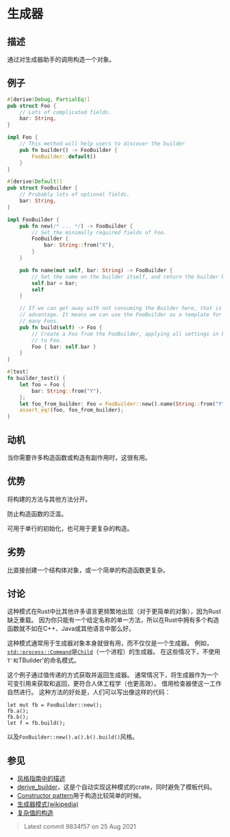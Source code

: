 # 生成器

## 描述

通过对生成器助手的调用构造一个对象。

## 例子

```rust
#[derive(Debug, PartialEq)]
pub struct Foo {
    // Lots of complicated fields.
    bar: String,
}

impl Foo {
    // This method will help users to discover the builder
    pub fn builder() -> FooBuilder {
        FooBuilder::default()
    }
}

#[derive(Default)]
pub struct FooBuilder {
    // Probably lots of optional fields.
    bar: String,
}

impl FooBuilder {
    pub fn new(/* ... */) -> FooBuilder {
        // Set the minimally required fields of Foo.
        FooBuilder {
            bar: String::from("X"),
        }
    }

    pub fn name(mut self, bar: String) -> FooBuilder {
        // Set the name on the builder itself, and return the builder by value.
        self.bar = bar;
        self
    }

    // If we can get away with not consuming the Builder here, that is an
    // advantage. It means we can use the FooBuilder as a template for constructing
    // many Foos.
    pub fn build(self) -> Foo {
        // Create a Foo from the FooBuilder, applying all settings in FooBuilder
        // to Foo.
        Foo { bar: self.bar }
    }
}

#[test]
fn builder_test() {
    let foo = Foo {
        bar: String::from("Y"),
    };
    let foo_from_builder: Foo = FooBuilder::new().name(String::from("Y")).build();
    assert_eq!(foo, foo_from_builder);
}
```

## 动机

当你需要许多构造函数或构造有副作用时，这很有用。

## 优势

将构建的方法与其他方法分开。

防止构造函数的泛滥。

可用于单行的初始化，也可用于更复杂的构造。

## 劣势

比直接创建一个结构体对象，或一个简单的构造函数更复杂。

## 讨论

这种模式在Rust中比其他许多语言更频繁地出现（对于更简单的对象），因为Rust缺乏重载。
因为你只能有一个给定名称的单一方法，所以在Rust中拥有多个构造函数就不如在C++、Java或其他语言中那么好。

这种模式通常用于生成器对象本身就很有用，而不仅仅是一个生成器。
例如，[`std::process::Command`](https://doc.rust-lang.org/std/process/struct.Command.html)是[`Child`](https://doc.rust-lang.org/std/process/struct.Child.html)（一个进程）的生成器。
在这些情况下，不使用`T'和`TBuilder'的命名模式。

这个例子通过值传递的方式获取并返回生成器。
通常情况下，将生成器作为一个可变引用来获取和返回，更符合人体工程学（也更高效）。
借用检查器使这一工作自然进行。 
这种方法的好处是，人们可以写出像这样的代码：

```rust,ignore
let mut fb = FooBuilder::new();
fb.a();
fb.b();
let f = fb.build();
```

以及`FooBuilder::new().a().b().build()`风格。

## 参见

- [风格指南中的描述](https://web.archive.org/web/20210104103100/https://doc.rust-lang.org/1.12.0/style/ownership/builders.html)
- [derive_builder](https://crates.io/crates/derive_builder)，这是个自动实现这种模式的crate，同时避免了模板代码。
- [Constructor pattern](../../idioms/ctor.md)用于构造比较简单的时候。
- [生成器模式(wikipedia)](https://en.wikipedia.org/wiki/Builder_pattern)
- [复杂值的构造](https://web.archive.org/web/20210104103000/https://rust-lang.github.io/api-guidelines/type-safety.html#c-builder)

> Latest commit 9834f57 on 25 Aug 2021